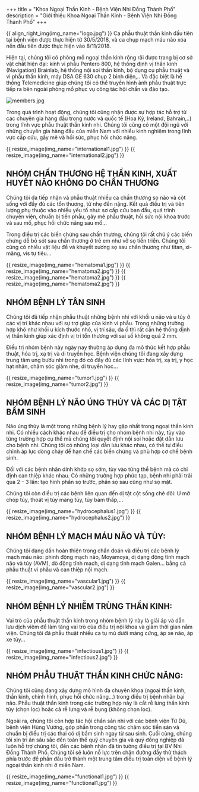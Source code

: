 +++
title = "Khoa Ngoại Thần Kinh - Bệnh Viện Nhi Đồng Thành Phố" 
description = "Giới thiệu Khoa Ngoại Thần Kinh - Bệnh Viện Nhi Đồng Thành Phố"
+++

{{ align_right_img(img_name="logo.jpg") }} Ca phẫu thuật thần kinh đầu tiên tại bệnh viện được thực hiện từ 30/5/2018, và ca chụp mạch máu não xóa nền đầu tiên được thực hiện vào 8/11/2018.</p>

Hiện tại, chúng tôi có phòng mổ ngoại thần kinh rộng rãi được trang bị cơ sở vật chất hiện đại: kính vi phẫu Pentero 800, hệ thống định vị thần kinh (Navigation) Brainlab, hệ thống nội soi thần kinh, bộ dụng cụ phẫu thuật và vi phẫu thần kinh, máy DSA GE 630 chụp 2 bình diện,.. Và đặc biệt là hế thống Telemedicine giúp chúng tôi có thể truyền hình ảnh phẫu thuật trực tiếp ra bên ngoài phòng mổ phục vụ công tác hội chẩn và đào tạo.

![members.jpg](members.jpg)

Trong quá trình hoạt động, chúng tôi cũng nhận được sự hợp tác hỗ trợ từ các chuyên gia hàng đầu trong nước và quốc tế (Hoa Kỳ, Ireland, Bahrain,..) trong lĩnh vực phẫu thuật thần kinh nhi. Chúng tôi cũng có một đội ngũ với những chuyên gia hàng đầu của miền Nam với nhiều kinh nghiệm trong lĩnh vực cấp cứu, gây mê và hồi sức, phục hồi chức năng.

{{ resize_image(img_name="international1.jpg") }}
{{ resize_image(img_name="international2.jpg") }}

## NHÓM CHẤN THƯƠNG HỆ THẦN KINH, XUẤT HUYẾT NÃO KHÔNG DO CHẤN THƯƠNG

Chúng tôi đa tiếp nhận và phẫu thuật nhiều ca chấn thương sọ não và cột sống với đầy đủ các tổn thương, từ nhẹ đến nặng. Kết quả điều trị và tiên lượng phụ thuộc vào nhiều yếu tố như: sơ cấp cứu ban đầu, quá trình chuyến viện, chuẩn bị tiền phẫu, gây mê phẫu thuật, hồi sức nội khoa trước và sau mổ, phục hồi chức năng sau mổ…

Trong điều trị các biến chứng sau chấn thương, chúng tôi rất chú ý các biến chứng dễ bỏ sót sau chấn thương ở trẻ em như vỡ sọ tiến triển. Chúng tôi cũng có nhiều vật liệu để vá khuyết xương sọ sau chấn thương như titan, xi-măng, vis tự tiêu…

{{ resize_image(img_name="hematoma1.jpg") }}
{{ resize_image(img_name="hematoma2.jpg") }}
{{ resize_image(img_name="hematoma2.jpg") }}
{{ resize_image(img_name="hematoma2.jpg") }}

## NHÓM BỆNH LÝ TÂN SINH

Chúng tôi đã tiếp nhận phẫu thuật những bệnh nhi với khối u não và u tủy ở các vị trí khác nhau với sự trợ giúp của kinh vi phẫu. Trong những trường hợp khó như khối u kích thước nhỏ, vị trí sâu, đa ổ thì rất cần hệ thống định vị thần kinh giúp xác định vị trí tổn thương với sai số không quá 2 mm.

Điều trị nhóm bệnh này ngày nay thường áp dụng đa mô thức kết hợp phẫu thuật, hóa trị, xạ trị và di truyền học. Bệnh viện chúng tôi đang xây dựng trung tâm ung bướu nhi trong đó có đầy đủ các lĩnh vực: hóa trị, xạ trị, y học hạt nhân, chăm sóc giảm nhẹ, di truyền học…

{{ resize_image(img_name="tumor1.jpg") }}
{{ resize_image(img_name="tumor2.jpg") }}

## NHÓM BỆNH LÝ NÃO ÚNG THỦY VÀ CÁC DỊ TẬT BẨM SINH

Não úng thủy là một trong những bệnh lý hay gặp nhất trong ngoại thần kinh nhi. Có nhiều cách khác nhau để điều trị cho nhóm bệnh nhi này, tùy vào từng trường hợp cụ thể mà chúng tôi quyết định nội soi hoặc đặt dẫn lưu cho bệnh nhi. Chúng tôi có những loại dẫn lưu khác nhau, có thể tự điều chỉnh áp lực dòng chảy để hạn chế các biến chứng và phù hợp cơ chế bệnh sinh.

Đối với các bệnh nhân dính khớp sọ sớm, tùy vào từng thể bệnh mà có chỉ định can thiệp khác nhau. Có những trường hợp phức tạp, bệnh nhi phải trải qua 2 – 3 lần: tạo hình phần sọ trước, phần sọ sau cũng như sọ mặt.

Chúng tôi còn điều trị các bệnh liên quan đến dị tật cột sống chẻ đôi: U mỡ chóp tủy, thoát vị tủy màng tủy, tủy bám thấp,...

{{ resize_image(img_name="hydrocephalus1.jpg") }}
{{ resize_image(img_name="hydrocephalus2.jpg") }}

## NHÓM BỆNH LÝ MẠCH MÁU NÃO VÀ TỦY:

Chúng tôi đang dần hoàn thiện trong chẩn đoán và điều trị các bệnh lý mạch máu não: phình động mạch não, Moyamoya, dị dạng động tĩnh mạch não và tủy (AVM), dò động tĩnh mạch, dị dạng tĩnh mạch Galen… bằng cả phẫu thuật vi phẫu và can thiệp nội mạch.

{{ resize_image(img_name="vascular1.jpg") }}
{{ resize_image(img_name="vascular2.jpg") }}

## NHÓM BỆNH LÝ NHIỄM TRÙNG THẦN KINH:

Vai trò của phẫu thuật thần kinh trong nhóm bệnh lý này là giải áp và dẫn lưu dịch viêm để làm tăng vai trò của điều trị nội khoa và giảm thời gian nằm viện. Chúng tôi đã phẫu thuật nhiều ca tụ mủ dưới màng cứng, áp xe não, áp xe tủy…

{{ resize_image(img_name="infectious1.jpg") }}
{{ resize_image(img_name="infectious2.jpg") }}

## NHÓM PHẪU THUẬT THẦN KINH CHỨC NĂNG:

Chúng tôi cũng đang xây dựng mô hình đa chuyên khoa (ngoại thần kinh, thần kinh, chỉnh hình, phục hồi chức năng…) trong điều trị bệnh nhân bại não. Phẫu thuật thần kinh trong các trường hợp này là cắt rễ lưng thần kinh tủy (chọn lọc) hoặc cả rễ lưng và rễ bụng (không chọn lọc).

Ngoài ra, chúng tôi còn hợp tác hội chẩn sản nhi với các bệnh viện Từ Dũ, bệnh viện Hùng Vương, góp phần trong công tác chăm sóc tiền sản và chuẩn bị điều trị các thai có dị bẩm sinh ngay từ sau sinh.
Cuối cùng, chúng tôi xin tri ân sâu sắc đến toàn thể quý chuyên gia và quý đồng nghiệp đã luôn hỗ trợ chúng tôi, đến các bệnh nhân đã tin tưởng điều trị tại BV Nhi Đồng Thành Phố. Chúng tôi sẽ luôn nỗ lực trên chặn đường đầy thử thách phía trước để phấn đấu trở thành một trung tâm điều trị toàn diện về bệnh lý ngoại thần kinh nhi ở miền Nam.

{{ resize_image(img_name="functional1.jpg") }}
{{ resize_image(img_name="functional1.jpg") }}
